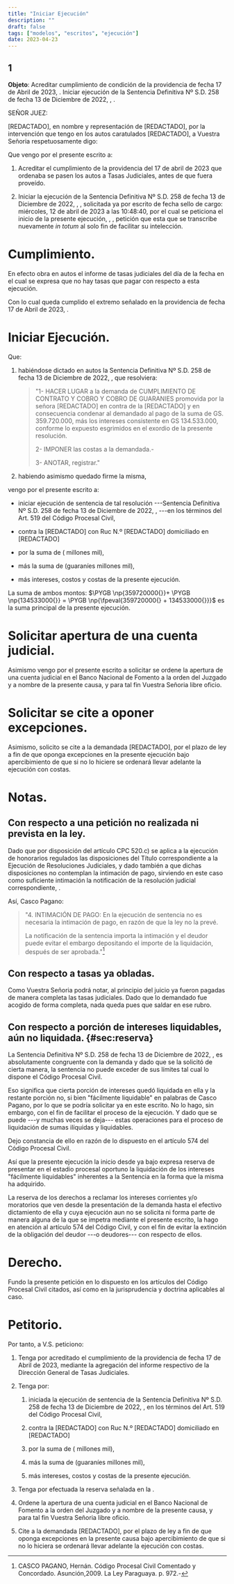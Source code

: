 ```yaml
---
title: "Iniciar Ejecución"
description: ""
draft: false
tags: ["modelos", "escritos", "ejecución"]
date: 2023-04-23
---
```


1
---

**Objeto**: Acreditar cumplimiento de condición de la providencia de
fecha 17 de Abril de 2023, . Iniciar ejecución de la Sentencia
Definitiva Nº S.D. 258 de fecha 13 de Diciembre de 2022, , .

SEÑOR JUEZ:

[REDACTADO], en nombre y representación de [REDACTADO], por la
intervención que tengo en los autos caratulados [REDACTADO], a Vuestra
Señoria respetuosamente digo:

Que vengo por el presente escrito a:

1.  Acreditar el cumplimiento de la providencia del 17 de abril de 2023
    que ordenaba se pasen los autos a Tasas Judiciales, antes de que
    fuera proveído.

2.  Iniciar la ejecución de la Sentencia Definitiva Nº S.D. 258 de fecha
    13 de Diciembre de 2022, , , solicitada ya por escrito de fecha
    sello de cargo: miércoles, 12 de abril de 2023 a las 10:48:40, por
    el cual se peticiona el inicio de la presente ejecución, , ,
    petición que esta que se transcribe nuevamente *in totum* al solo
    fin de facilitar su intelección.

# Cumplimiento.

En efecto obra en autos el informe de tasas judiciales del día de la
fecha en el cual se expresa que no hay tasas que pagar con respecto a
esta ejecución.

Con lo cual queda cumplido el extremo señalado en la providencia de
fecha 17 de Abril de 2023, .

# Iniciar Ejecución.

Que:

1.  habiéndose dictado en autos la Sentencia Definitiva Nº S.D. 258 de
    fecha 13 de Diciembre de 2022, , que resolviera:

    > "1- HACER LUGAR a la demanda de CUMPLIMIENTO DE CONTRATO Y
    > COBRO Y COBRO DE GUARANIES promovida por la señora [REDACTADO]
    > en contra de la [REDACTADO]
    > y en consecuencia condenar al demandado al pago
    > de la suma de GS. 359.720.000, más los intereses consistente en GS
    > 134.533.000, conforme lo expuesto esgrimidos en el exordio de la
    > presente resolución.
    >
    > 2- IMPONER las costas a la demandada.-
    >
    > 3- ANOTAR, registrar."

2.  habiendo asimismo quedado firme la misma,

vengo por el presente escrito a:

-   iniciar ejecución de sentencia de tal resolución ---Sentencia
    Definitiva Nº S.D. 258 de fecha 13 de Diciembre de 2022, , ---en los
    términos del Art. 519 del Código Procesal Civil,

-   contra la [REDACTADO] con Ruc N.º [REDACTADO] domiciliado en
    [REDACTADO]

-   por la suma de ( millones mil),

-   más la suma de (guaraníes millones mil),

-   más intereses, costos y costas de la presente ejecución.

La suma de ambos montos:
$\PYGB \np{359720000{}}+ \PYGB \np{134533000{}} = \PYGB \np{\fpeval{359720000{} + 134533000{}}}$
es la suma principal de la presente ejecución.

# Solicitar apertura de una cuenta judicial.

Asimismo vengo por el presente escrito a solicitar se ordene la apertura
de una cuenta judicial en el Banco Nacional de Fomento a la orden del
Juzgado y a nombre de la presente causa, y para tal fin Vuestra Señoria
libre oficio.

# Solicitar se cite a oponer excepciones.

Asimismo, solicito se cite a la demandada [REDACTADO], por el plazo de
ley a fin de que oponga excepciones en la presente ejecución bajo
apercibimiento de que si no lo hiciere se ordenará llevar adelante la
ejecución con costas.

# Notas.

## Con respecto a una petición no realizada ni prevista en la ley.

Dado que por disposición del artículo CPC 520.c) se aplica a la
ejecución de honorarios regulados las disposiciones del Título
correspondiente a la Ejecución de Resoluciones Judiciales, y dado
también a que dichas disposiciones no contemplan la intimación de pago,
sirviendo en este caso como suficiente intimación la notificación de la
resolución judicial correspondiente, .

Así, Casco Pagano:

> "4. INTIMACIÓN DE PAGO: En la ejecución de sentencia no es
> necesaria la intimación de pago, en razón de que la ley no la prevé.
>
> La notificación de la sentencia importa la intimación y el deudor
> puede evitar el embargo depositando el importe de la liquidación,
> después de ser aprobada."[^1]

## Con respecto a tasas ya obladas.

Como Vuestra Señoria podrá notar, al principio del juicio ya fueron
pagadas de manera completa las tasas judiciales. Dado que lo demandado
fue acogido de forma completa, nada queda pues que saldar en ese rubro.

## Con respecto a porción de intereses liquidables, aún no liquidada. {#sec:reserva}

La Sentencia Definitiva Nº S.D. 258 de fecha 13 de Diciembre de 2022, ,
es absolutamente congruente con la demanda y dado que se la solicitó de
cierta manera, la sentencia no puede exceder de sus límites tal cual lo
dispone el Código Procesal Civil.

Eso significa que cierta porción de intereses quedó liquidada en ella y
la restante porción no, si bien "fácilmente liquidable" en
palabras de Casco Pagano, por lo que se podría solicitar ya en este
escrito. No lo hago, sin embargo, con el fin de facilitar el proceso de
la ejecución. Y dado que se puede ---y muchas veces se deja--- estas
operaciones para el proceso de liquidación de sumas ilíquidas y
liquidables.

Dejo constancia de ello en razón de lo dispuesto en el artículo 574 del
Código Procesal Civil.

Así que la presente ejecución la inicio desde ya bajo expresa reserva de
presentar en el estadio procesal oportuno la liquidación de los
intereses "fácilmente liquidables" inherentes a la Sentencia en la
forma que la misma ha adquirido.

La reserva de los derechos a reclamar los intereses corrientes y/o
moratorios que ven desde la presentación de la demanda hasta el efectivo
dictamiento de ella y cuya ejecución aun no se solicita ni forma parte
de manera alguna de la que se impetra mediante el presente escrito, la
hago en atención al artículo 574 del Código Civil, y con el fin de
evitar la extinción de la obligación del deudor ---o deudores--- con
respecto de ellos.

# Derecho.

Fundo la presente petición en lo dispuesto en los artículos del Código
Procesal Civil citados, así como en la jurisprudencia y doctrina
aplicables al caso.

# Petitorio.

Por tanto, a V.S. peticiono:

1.  Tenga por acreditado el cumplimiento de la providencia de fecha 17
    de Abril de 2023, mediante la agregación del informe respectivo de
    la Dirección General de Tasas Judiciales.

2.  Tenga por:

    1.  iniciada la ejecución de sentencia de la Sentencia Definitiva Nº
        S.D. 258 de fecha 13 de Diciembre de 2022, , en los términos del
        Art. 519 del Código Procesal Civil,

    2.  contra la [REDACTADO] con Ruc N.º [REDACTADO] domiciliado en
        [REDACTADO]

    3.  por la suma de ( millones mil),

    4.  más la suma de (guaraníes millones mil),

    5.  más intereses, costos y costas de la presente ejecución.

3.  Tenga por efectuada la reserva señalada en la .

4.  Ordene la apertura de una cuenta judicial en el Banco Nacional de
    Fomento a la orden del Juzgado y a nombre de la presente causa, y
    para tal fin Vuestra Señoria libre oficio.

5.  Cite a la demandada [REDACTADO], por el plazo de ley a fin de que
    oponga excepciones en la presente causa bajo apercibimiento de que
    si no lo hiciera se ordenará llevar adelante la ejecución con
    costas.

[^1]: CASCO PAGANO, Hernán. Código Procesal Civil Comentado y
    Concordado. Asunción,2009. La Ley Paraguaya. p. 972.-
